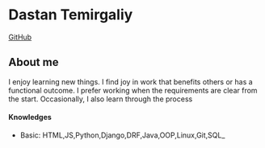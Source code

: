 # Dastan Temirgaliy
[GitHub](https://github.com/froozygm)


## About me
I enjoy learning new things. I find joy in work that benefits others or has a functional outcome. I prefer working when the requirements are clear from the start. Occasionally, I also learn through the process

#### Knowledges
* Basic: HTML,JS,Python,Django,DRF,Java,OOP,Linux,Git,SQL_
